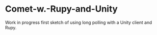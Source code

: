 # Comet-w.-Rupy-and-Unity
Work in progress first sketch of using long polling with a Unity client and Rupy.
